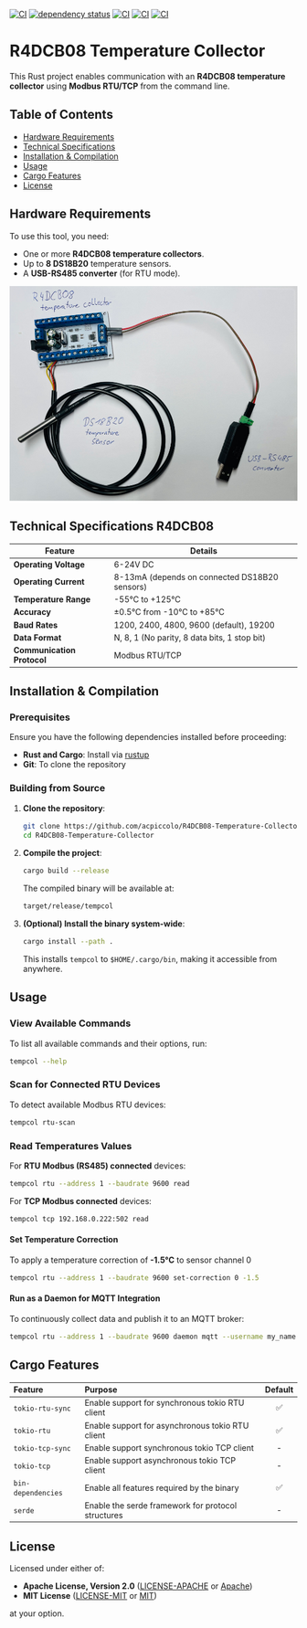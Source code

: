 [![CI](https://github.com/acpiccolo/R4DCB08-Temperature-Collector/actions/workflows/check.yml/badge.svg)](https://github.com/acpiccolo/R4DCB08-Temperature-Collector/actions/workflows/check.yml)
[![dependency status](https://deps.rs/repo/github/acpiccolo/R4DCB08-Temperature-Collector/status.svg)](https://deps.rs/repo/github/acpiccolo/R4DCB08-Temperature-Collector)
[![CI](https://img.shields.io/badge/License-MIT-blue.svg)](https://github.com/acpiccolo/R4DCB08-Temperature-Collector/blob/main/LICENSE-MIT)
[![CI](https://img.shields.io/badge/License-Apache_2.0-blue.svg)](https://github.com/acpiccolo/R4DCB08-Temperature-Collector/blob/main/LICENSE-APACHE)
[![CI](https://img.shields.io/badge/Conventional%20Commits-1.0.0-yellow.svg)](https://conventionalcommits.org)

# R4DCB08 Temperature Collector

This Rust project enables communication with an **R4DCB08 temperature collector** using **Modbus RTU/TCP** from the command line.

## Table of Contents
- [Hardware Requirements](#hardware-requirements)
- [Technical Specifications](#technical-specifications-r4dcb08)
- [Installation & Compilation](#installation--compilation)
- [Usage](#usage)
- [Cargo Features](#cargo-features)
- [License](#license)

## Hardware Requirements
To use this tool, you need:
- One or more **R4DCB08 temperature collectors**.
- Up to **8 DS18B20** temperature sensors.
- A **USB-RS485 converter** (for RTU mode).

![R4DCB08 temperature collector](/images/r4dcb08.png)

## Technical Specifications R4DCB08
| Feature | Details |
|---------|---------|
| **Operating Voltage** | 6-24V DC |
| **Operating Current** | 8-13mA (depends on connected DS18B20 sensors) |
| **Temperature Range** | -55°C to +125°C |
| **Accuracy** | ±0.5°C from -10°C to +85°C |
| **Baud Rates** | 1200, 2400, 4800, 9600 (default), 19200 |
| **Data Format** | N, 8, 1 (No parity, 8 data bits, 1 stop bit) |
| **Communication Protocol** | Modbus RTU/TCP |

## Installation & Compilation

### Prerequisites
Ensure you have the following dependencies installed before proceeding:
- **Rust and Cargo**: Install via [rustup](https://rustup.rs/)
- **Git**: To clone the repository

### **Building from Source**
1. **Clone the repository**:
   ```sh
   git clone https://github.com/acpiccolo/R4DCB08-Temperature-Collector.git
   cd R4DCB08-Temperature-Collector
   ```
2. **Compile the project**:
   ```sh
   cargo build --release
   ```
   The compiled binary will be available at:
   ```sh
   target/release/tempcol
   ```
3. **(Optional) Install the binary system-wide**:
   ```sh
   cargo install --path .
   ```
   This installs `tempcol` to `$HOME/.cargo/bin`, making it accessible from anywhere.

## Usage
### View Available Commands
To list all available commands and their options, run:
```sh
tempcol --help
```
### Scan for Connected RTU Devices
To detect available Modbus RTU devices:
```sh
tempcol rtu-scan
```
### Read Temperatures Values
For **RTU Modbus (RS485) connected** devices:
```sh
tempcol rtu --address 1 --baudrate 9600 read
```
For **TCP Modbus connected** devices:
```sh
tempcol tcp 192.168.0.222:502 read
```
#### Set Temperature Correction
To apply a temperature correction of **-1.5°C** to sensor channel 0
```sh
tempcol rtu --address 1 --baudrate 9600 set-correction 0 -1.5
```
#### Run as a Daemon for MQTT Integration
To continuously collect data and publish it to an MQTT broker:
```sh
tempcol rtu --address 1 --baudrate 9600 daemon mqtt --username my_name --password my_secret mqtt://localhost:1883
```

## Cargo Features
| Feature | Purpose | Default |
| :--- | :------ | :-----: |
| `tokio-rtu-sync` | Enable support for synchronous tokio RTU client | ✅ |
| `tokio-rtu` | Enable support for asynchronous tokio RTU client | ✅ |
| `tokio-tcp-sync` | Enable support synchronous tokio TCP client | - |
| `tokio-tcp` | Enable support asynchronous tokio TCP client | - |
| `bin-dependencies` | Enable all features required by the binary | ✅ |
| `serde` | Enable the serde framework for protocol structures | - |

## License
Licensed under either of:
* **Apache License, Version 2.0** ([LICENSE-APACHE](LICENSE-APACHE) or [Apache](http://www.apache.org/licenses/LICENSE-2.0))
* **MIT License** ([LICENSE-MIT](LICENSE-MIT) or [MIT](http://opensource.org/licenses/MIT))

at your option.
